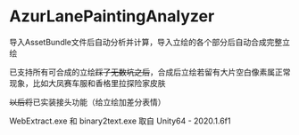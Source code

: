 # AzurLanePaintingAnalyzer
导入AssetBundle文件后自动分析并计算，导入立绘的各个部分后自动合成完整立绘

已支持所有可合成的立绘<del>踩了无数坑之后</del>，合成后立绘若留有大片空白像素属正常现象，比如大凤赛车服和香格里拉探险家皮肤

<del>以后将</del>已实装接头功能（给立绘加差分表情）

WebExtract.exe 和 binary2text.exe 取自 Unity64 - 2020.1.6f1
